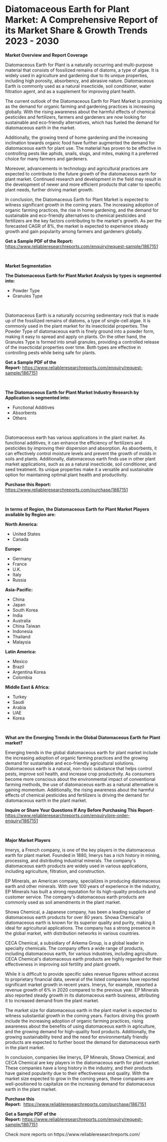 <p><h1>Diatomaceous Earth for Plant Market: A Comprehensive Report of its Market Share & Growth Trends 2023 - 2030</h1></p><p><strong>Market Overview and Report Coverage</strong></p>
<p><p>Diatomaceous Earth for Plant is a naturally occurring and multi-purpose material that consists of fossilized remains of diatoms, a type of algae. It is widely used in agriculture and gardening due to its unique properties, including high porosity, absorbency, and abrasive nature. Diatomaceous Earth is commonly used as a natural insecticide, soil conditioner, water filtration agent, and as a supplement for improving plant health.</p><p>The current outlook of the Diatomaceous Earth for Plant Market is promising as the demand for organic farming and gardening practices is increasing globally. With the rising awareness about the harmful effects of chemical pesticides and fertilizers, farmers and gardeners are now looking for sustainable and eco-friendly alternatives, which has fueled the demand for diatomaceous earth in the market.</p><p>Additionally, the growing trend of home gardening and the increasing inclination towards organic food have further augmented the demand for diatomaceous earth for plant use. The material has proven to be effective in controlling pests like aphids, snails, slugs, and mites, making it a preferred choice for many farmers and gardeners.</p><p>Moreover, advancements in technology and agricultural practices are expected to contribute to the future growth of the diatomaceous earth for plant market. Continued research and development in the field may result in the development of newer and more efficient products that cater to specific plant needs, further driving market growth.</p><p>In conclusion, the Diatomaceous Earth for Plant Market is expected to witness significant growth in the coming years. The increasing adoption of organic farming practices, the rise in home gardening, and the demand for sustainable and eco-friendly alternatives to chemical pesticides and fertilizers are the key factors contributing to the market's growth. As per the forecasted CAGR of 8%, the market is expected to experience steady growth and gain popularity among farmers and gardeners globally.</p></p>
<p><strong>Get a Sample PDF of the Report:</strong> <a href="https://www.reliableresearchreports.com/enquiry/request-sample/1867151">https://www.reliableresearchreports.com/enquiry/request-sample/1867151</a></p>
<p>&nbsp;</p>
<p><strong>Market Segmentation</strong></p>
<p><strong>The Diatomaceous Earth for Plant Market Analysis by types is segmented into:</strong></p>
<p><ul><li>Powder Type</li><li>Granules Type</li></ul></p>
<p>&nbsp;</p>
<p><p>Diatomaceous Earth is a naturally occurring sedimentary rock that is made up of the fossilized remains of diatoms, a type of single-cell algae. It is commonly used in the plant market for its insecticidal properties. The Powder Type of diatomaceous earth is finely ground into a powder form, making it easy to spread and apply on plants. On the other hand, the Granules Type is formed into small granules, providing a controlled release of the insecticidal properties over time. Both types are effective in controlling pests while being safe for plants.</p></p>
<p><strong>Get a Sample PDF of the Report:</strong>&nbsp;<a href="https://www.reliableresearchreports.com/enquiry/request-sample/1867151">https://www.reliableresearchreports.com/enquiry/request-sample/1867151</a></p>
<p>&nbsp;</p>
<p><strong>The Diatomaceous Earth for Plant Market Industry Research by Application is segmented into:</strong></p>
<p><ul><li>Functional Additives</li><li>Absorbents</li><li>Others</li></ul></p>
<p>&nbsp;</p>
<p><p>Diatomaceous earth has various applications in the plant market. As functional additives, it can enhance the efficiency of fertilizers and pesticides by improving their dispersion and absorption. As absorbents, it can effectively control moisture levels and prevent the growth of molds in soils and plants. Additionally, diatomaceous earth finds use in other plant market applications, such as as a natural insecticide, soil conditioner, and seed treatment. Its unique properties make it a versatile and sustainable option for maintaining optimal plant health and productivity.</p></p>
<p><strong>Purchase this Report:</strong>&nbsp; <a href="https://www.reliableresearchreports.com/purchase/1867151">https://www.reliableresearchreports.com/purchase/1867151</a></p>
<p>&nbsp;</p>
<p><strong>In terms of Region, the Diatomaceous Earth for Plant Market Players available by Region are:</strong></p>
<p>
    <p> <strong> North America: </strong>
        <ul>
            <li>United States</li>
            <li>Canada</li>
        </ul>
        </p> 
    <p> <strong> Europe: </strong>
        <ul>
            <li>Germany</li>
            <li>France</li>
            <li>U.K.</li>
            <li>Italy</li>
            <li>Russia</li>
        </ul>
        </p> 
    <p> <strong> Asia-Pacific: </strong>
        <ul>
            <li>China</li>
            <li>Japan</li>
            <li>South Korea</li>
            <li>India</li>
            <li>Australia</li>
            <li>China Taiwan</li>
            <li>Indonesia</li>
            <li>Thailand</li>
            <li>Malaysia</li>
        </ul>
        </p> 
    <p> <strong> Latin America: </strong>
        <ul>
            <li>Mexico</li>
            <li>Brazil</li>
            <li>Argentina Korea</li>
            <li>Colombia</li>
        </ul>
        </p> 
    <p> <strong> Middle East & Africa: </strong>
        <ul>
            <li>Turkey</li>
            <li>Saudi</li>
            <li>Arabia</li>
            <li>UAE</li>
            <li>Korea</li>
        </ul>
    </p>
    </p>
<p>&nbsp;</p>
<p><strong>What are the Emerging Trends in the Global Diatomaceous Earth for Plant market?</strong></p>
<p><p>Emerging trends in the global diatomaceous earth for plant market include the increasing adoption of organic farming practices and the growing demand for sustainable and eco-friendly agricultural solutions. Diatomaceous earth is a natural, non-toxic substance that helps control pests, improve soil health, and increase crop productivity. As consumers become more conscious about the environmental impact of conventional farming methods, the use of diatomaceous earth as a natural alternative is gaining momentum. Additionally, the rising awareness about the harmful effects of chemical pesticides and fertilizers is driving the demand for diatomaceous earth in the plant market.</p></p>
<p><strong>Inquire or Share Your Questions If Any Before Purchasing This Report</strong>- <a href="https://www.reliableresearchreports.com/enquiry/pre-order-enquiry/1867151">https://www.reliableresearchreports.com/enquiry/pre-order-enquiry/1867151</a></p>
<p>&nbsp;</p>
<p><strong>Major Market Players</strong></p>
<p><p>Imerys, a French company, is one of the key players in the diatomaceous earth for plant market. Founded in 1880, Imerys has a rich history in mining, processing, and distributing industrial minerals. The company's diatomaceous earth products are widely used in various applications, including agriculture, filtration, and construction. </p><p>EP Minerals, an American company, specializes in producing diatomaceous earth and other minerals. With over 100 years of experience in the industry, EP Minerals has built a strong reputation for its high-quality products and customer service. The company's diatomaceous earth products are commonly used as soil amendments in the plant market.</p><p>Showa Chemical, a Japanese company, has been a leading supplier of diatomaceous earth products for over 80 years. Showa Chemical's diatomaceous earth is known for its superior quality and purity, making it ideal for agricultural applications. The company has a strong presence in the global market, with distribution networks in various countries.</p><p>CECA Chemical, a subsidiary of Arkema Group, is a global leader in specialty chemicals. The company offers a wide range of products, including diatomaceous earth, for various industries, including agriculture. CECA Chemical's diatomaceous earth products are highly regarded for their effectiveness in improving soil fertility and plant growth.</p><p>While it is difficult to provide specific sales revenue figures without access to proprietary financial data, several of the listed companies have reported significant market growth in recent years. Imerys, for example, reported a revenue growth of 6% in 2020 compared to the previous year. EP Minerals also reported steady growth in its diatomaceous earth business, attributing it to increased demand from the plant market.</p><p>The market size for diatomaceous earth in the plant market is expected to witness substantial growth in the coming years. Factors driving this growth include the increasing adoption of organic farming practices, rising awareness about the benefits of using diatomaceous earth in agriculture, and the growing demand for high-quality food products. Additionally, the growing sustainability trend and the need for environmentally friendly products are expected to further boost the demand for diatomaceous earth in the plant market.</p><p>In conclusion, companies like Imerys, EP Minerals, Showa Chemical, and CECA Chemical are key players in the diatomaceous earth for plant market. These companies have a long history in the industry, and their products have gained popularity due to their effectiveness and quality. With the market size expected to grow in the coming years, these companies are well-positioned to capitalize on the increasing demand for diatomaceous earth in the plant market.</p></p>
<p><strong>Purchase this Report:</strong>&nbsp;&nbsp;<a href="https://www.reliableresearchreports.com/purchase/1867151">https://www.reliableresearchreports.com/purchase/1867151</a></p>
<p></p>
<p><strong>Get a Sample PDF of the Report:</strong>&nbsp;<a href="https://www.reliableresearchreports.com/enquiry/request-sample/1867151">https://www.reliableresearchreports.com/enquiry/request-sample/1867151</a></p>
<p>Check more reports on https://www.reliableresearchreports.com/</p>